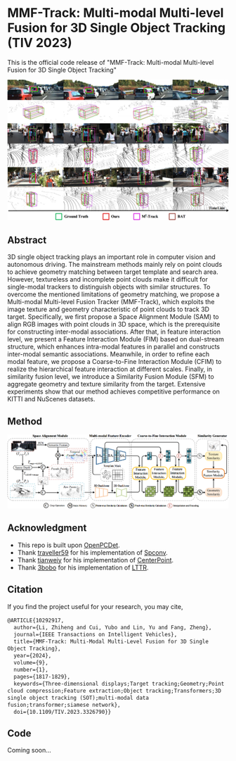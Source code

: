 # MMF-Track: Multi-modal Multi-level Fusion for 3D Single Object Tracking (TIV 2023)

This is the official code release of "MMF-Track: Multi-modal Multi-level Fusion for 3D Single Object Tracking"

![](https://github.com/LeoZhiheng/MMF-Tracker/blob/main/Picture/Quantitative_results.png)

## Abstract
3D single object tracking plays an important role in computer vision and autonomous driving. The mainstream methods mainly rely on point clouds to achieve geometry matching between target template and search area. However, textureless and incomplete point clouds make it difficult for single-modal trackers to distinguish objects with similar structures. To overcome the mentioned limitations of geometry matching, we propose a Multi-modal Multi-level Fusion Tracker (MMF-Track), which exploits the image texture and geometry characteristic of point clouds to track 3D target. Specifically, we first propose a Space Alignment Module (SAM) to align RGB images with point clouds in 3D space, which is the prerequisite for constructing inter-modal associations. After that, in feature interaction level, we present a Feature Interaction Module (FIM) based on dual-stream structure, which enhances intra-modal features in parallel and constructs inter-modal semantic associations. Meanwhile, in order to refine each modal feature, we propose a Coarse-to-Fine Interaction Module (CFIM) to realize the hierarchical feature interaction at different scales. Finally, in similarity fusion level, we introduce a Similarity Fusion Module (SFM) to aggregate geometry and texture similarity from the target. Extensive experiments show that our method achieves competitive performance on KITTI and NuScenes datasets.

## Method

![](https://github.com/LeoZhiheng/MMF-Tracker/blob/main/Picture/MMF-Track.png)

## Acknowledgment
- This repo is built upon [OpenPCDet](https://github.com/open-mmlab/OpenPCDet).
- Thank [traveller59](https://github.com/traveller59) for his implementation of [Spconv](https://github.com/traveller59/spconv).
- Thank [tianweiy](https://github.com/tianweiy) for his implementation of [CenterPoint](https://github.com/tianweiy/CenterPoint).
- Thank [3bobo](https://github.com/3bobo) for his implementation of [LTTR](https://github.com/3bobo/lttr).

## Citation
If you find the project useful for your research, you may cite,

```
@ARTICLE{10292917,
  author={Li, Zhiheng and Cui, Yubo and Lin, Yu and Fang, Zheng},
  journal={IEEE Transactions on Intelligent Vehicles}, 
  title={MMF-Track: Multi-Modal Multi-Level Fusion for 3D Single Object Tracking}, 
  year={2024},
  volume={9},
  number={1},
  pages={1817-1829},
  keywords={Three-dimensional displays;Target tracking;Geometry;Point cloud compression;Feature extraction;Object tracking;Transformers;3D single object tracking (SOT);multi-modal data fusion;transformer;siamese network},
  doi={10.1109/TIV.2023.3326790}}
```

## Code
Coming soon...
